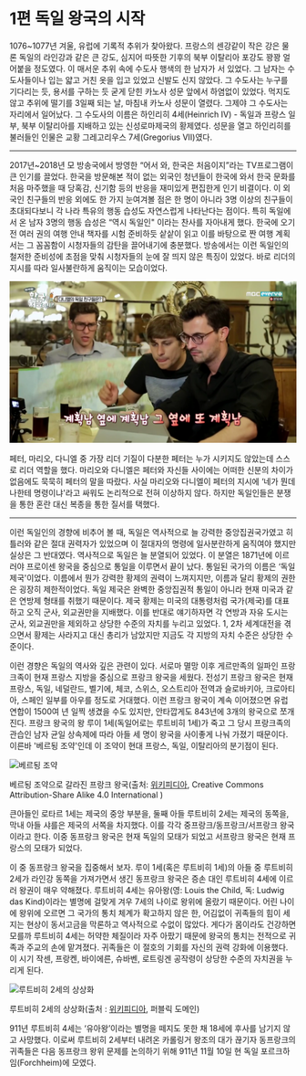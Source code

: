 # 1편 독일 왕국의 시작

1076~1077년 겨울, 유럽에 기록적 추위가 찾아왔다. 프랑스의 센강같이 작은 강은 물론 독일의 라인강과 같은 큰 강도, 심지어 따뜻한 기후의 북부 이탈리아 포강도 꽝꽝 얼어붙을 정도였다. 이 매서운 추위 속에 수도사 행색의 한 남자가 서 있었다. 그 남자는 수도사들이나 입는 얇고 거친 옷을 입고 있었고 신발도 신지 않았다. 그 수도사는 누구를 기다리는 듯, 용서를 구하는 듯 굳게 닫힌 카노사 성문 앞에서 하염없이 있었다. 먹지도 않고 추위에 떨기를 3일째 되는 날, 마침내 카노사 성문이 열렸다. 그제야 그 수도사는 자리에서 일어났다. 그 수도사의 이름은 하인리히 4세(Heinrich IV) - 독일과 프랑스 일부, 북부 이탈리아를 지배하고 있는 신성로마제국의 황제였다. 성문을 열고 하인리히를 불러들인 인물은 교황 그레고리우스 7세(Gregorius VII)였다. 

----

2017년~2018년 모 방송국에서 방영한 “어서 와, 한국은 처음이지”라는 TV프로그램이 큰 인기를 끌었다. 한국을 방문해본 적이 없는 외국인 청년들이 한국에 와서 한국 문화를 처음 마주했을 때 당혹감, 신기함 등의 반응을 재미있게 편집한게 인기 비결이다. 이 외국인 친구들의 반응 외에도 한 가지 눈여겨볼 점은 한 명이 아니라 3명 이상의 친구들이 초대되다보니 각 나라 특유의 행동 습성도 자연스럽게 나타난다는 점이다. 특히 독일에서 온 남자 3명의 행동 습성은 “역시 독일인" 이라는 찬사를 자아내게 했다. 한국에 오기 전 여러 권의 여행 안내 책자를 시험 준비하듯 샅샅이 읽고 이를 바탕으로 짠 여행 계획서는 그 꼼꼼함이 시청자들의 감탄을 끌어내기에 충분했다. 방송에서는 이런 독일인의 철저한 준비성에 초점을 맞춰 시청자들의 눈에 잘 띄지 않은 특징이 있었다. 바로 리더의 지시를 따라 일사불란하게 움직이는 모습이었다.

![어서 와, 한국은 처음이지 독일편](./pre1_1.png)

페터, 마리오, 다니엘 중 가장 리더 기질이 다분한 페터는 누가 시키지도 않았는데 스스로 리더 역할을 했다. 마리오와 다니엘은 페터와 자신들 사이에는 어떠한 신분의 차이가 없음에도 묵묵히 페터의 말을 따랐다. 사실 마리오와 다니엘이 페터의 지시에 ‘네가 뭔데 나한테 명령이냐'라고 싸워도 논리적으로 전혀 이상하지 않다. 하지만 독일인들은 분쟁을 통한 혼란 대신 복종을 통한 질서를 택했다.

---

이런 독일인의 경향에 비추어 볼 때, 독일은 역사적으로 늘 강력한 중앙집권국가였고 히틀러와 같은 절대 권력자가 있었으며 이 절대자의 명령에 일사분란하게 움직여야 했지만 실상은 그 반대였다. 역사적으로 독일은 늘 분열되어 있었다. 이 분열은 1871년에 이르러야 프로이센 왕국을 중심으로 통일을 이루면서 끝이 났다. 통일된 국가의 이름은 ‘독일 제국'이었다. 이름에서 뭔가 강력한 황제의 권력이 느껴지지만, 이름과 달리 황제의 권한은 굉장히 제한적이었다. 독일 제국은 완벽한 중앙집권적 통일이 아니라 현재 미국과 같은 연방제 형태를 취했기 때문이다. 제국 황제는 미국의 대통령처럼 국가(제국)를 대표하고 오직 군사, 외교권만을 지배했다. 이를 반대로 얘기하자면 각 연방과 자유 도시는 군사, 외교권만을 제외하고 상당한 수준의 자치를 누리고 있었다. 1, 2차 세계대전을 겪으면서 황제는 사라지고 대신 총리가 남았지만 지금도 각 지방의 자치 수준은 상당한 수준이다.

<script async src="https://pagead2.googlesyndication.com/pagead/js/adsbygoogle.js"></script>
<ins class="adsbygoogle"
     style="display:block; text-align:center;"
     data-ad-layout="in-article"
     data-ad-format="fluid"
     data-ad-client="ca-pub-3240698473669508"
     data-ad-slot="6008361880"></ins>
<script>
     (adsbygoogle = window.adsbygoogle || []).push({});
</script>

이런 경향은 독일의 역사와 깊은 관련이 있다. 서로마 멸망 이후 게르만족의 일파인 프랑크족이 현재 프랑스 지방을 중심으로 프랑크 왕국을 세웠다. 전성기 프랑크 왕국은 현재 프랑스, 독일, 네덜란드, 벨기에, 체코, 스위스, 오스트리아 전역과 슬로바키아, 크로아티아, 스페인 일부를 아우를 정도로 거대했다. 이런 프랑크 왕국이 계속 이어졌으면 유럽 연합이 1500여 년 일찍 생겼을 수도 있지만, 안타깝게도 843년에 3개의 왕국으로 쪼개진다. 프랑크 왕국의 왕 루이 1세(독일어로는 루트비히 1세)가 죽고 그 당시 프랑크족의 관습인 남자 균일 상속제에 따라 아들 세 명이 왕국을 사이좋게 나눠 가졌기 때문이다. 이른바 '베르됭 조약'인데 이 조약이 현대 프랑스, 독일, 이탈리아의 분기점이 된다. 

![베르됭 조약](https://upload.wikimedia.org/wikipedia/commons/thumb/2/2c/Vertrag_von_Verdun.svg/500px-Vertrag_von_Verdun.svg.png)

베르됭 조약으로 갈라진 프랑크 왕국(출처: [위키피디아](https://commons.wikimedia.org/wiki/File:Vertrag_von_Verdun.svg), Creative Commons Attribution-Share Alike 4.0 International )

큰아들인 로타르 1세는 제국의 중앙 부분을, 둘째 아들 루트비히 2세는 제국의 동쪽을, 막내 아들 샤를은 제국의 서쪽을 차지했다. 이를 각각 중프랑크/동프랑크/서프랑크 왕국이라고 한다. 이중 동프랑크 왕국은 현재 독일의 모태가 되었고 서프랑크 왕국은 현재 프랑스의 모태가 되었다.

이 중 동프랑크 왕국을 집중해서 보자. 루이 1세(혹은 루트비히 1세)의 아들 중 루트비히 2세가 라인강 동쪽을 가져가면서 생긴 동프랑크 왕국은 증손 대인 루트비히 4세에 이르러 왕권이 매우 약해졌다. 루트비히 4세는 유아왕(영: Louis the Child, 독: Ludwig das Kind)이라는 별명에 걸맞게 겨우 7세의 나이로 왕위에 올랐기 때문이다. 어린 나이에 왕위에 오르면 그 국가의 통치 체계가 확고하지 않은 한, 어김없이 귀족들의 힘이 세지는 현상이 동서고금을 막론하고 역사적으로 수없이 많았다. 게다가 몸이라도 건강하면 모를까 루트비히 4세는 허약한 체질이라 자주 아팠기 때문에 왕국의 통치는 전적으로 귀족과 주교의 손에 맡겨졌다. 귀족들은 이 절호의 기회를 자신의 권력 강화에 이용했다. 이 시기 작센, 프랑켄, 바이에른, 슈바벤, 로트링겐 공작령이 상당한 수준의 자치권을 누리게 된다. 

![루트비히 2세의 상상화](https://upload.wikimedia.org/wikipedia/commons/8/8b/Ludwig_der_Deutsche%2C_nach_Trost%2C_Royal_Collection.jpg)

루트비히 2세의 상상화(출처 : [위키피디아](https://commons.wikimedia.org/wiki/File:Ludwig_der_Deutsche,_nach_Trost,_Royal_Collection.jpg), 퍼블릭 도메인)

911년 루트비히 4세는 ‘유아왕’이라는 별명을 떼지도 못한 채 18세에 후사를 남기지 않고 사망했다. 이로써 루트비히 2세부터 내려온 카롤링거 왕조의 대가 끊기자 동프랑크의 귀족들은 다음 동프랑크 왕위 문제를 논의하기 위해 911년 11월 10일 현 독일 포르크하임(Forchheim)에 모였다.